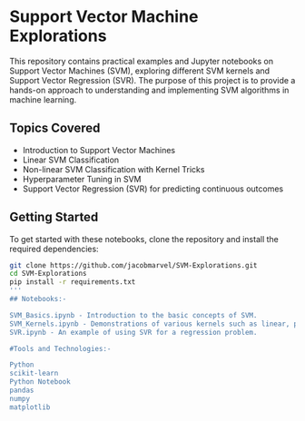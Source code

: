 # Support Vector Machine Explorations

This repository contains practical examples and Jupyter notebooks on Support Vector Machines (SVM), exploring different SVM kernels and Support Vector Regression (SVR). The purpose of this project is to provide a hands-on approach to understanding and implementing SVM algorithms in machine learning.

## Topics Covered

- Introduction to Support Vector Machines
- Linear SVM Classification
- Non-linear SVM Classification with Kernel Tricks
- Hyperparameter Tuning in SVM
- Support Vector Regression (SVR) for predicting continuous outcomes

## Getting Started

To get started with these notebooks, clone the repository and install the required dependencies:

```bash
git clone https://github.com/jacobmarvel/SVM-Explorations.git
cd SVM-Explorations
pip install -r requirements.txt
'''
## Notebooks:-

SVM_Basics.ipynb - Introduction to the basic concepts of SVM.
SVM_Kernels.ipynb - Demonstrations of various kernels such as linear, polynomial, and RBF.
SVR.ipynb - An example of using SVR for a regression problem.

#Tools and Technologies:-

Python
scikit-learn
Python Notebook
pandas
numpy
matplotlib
